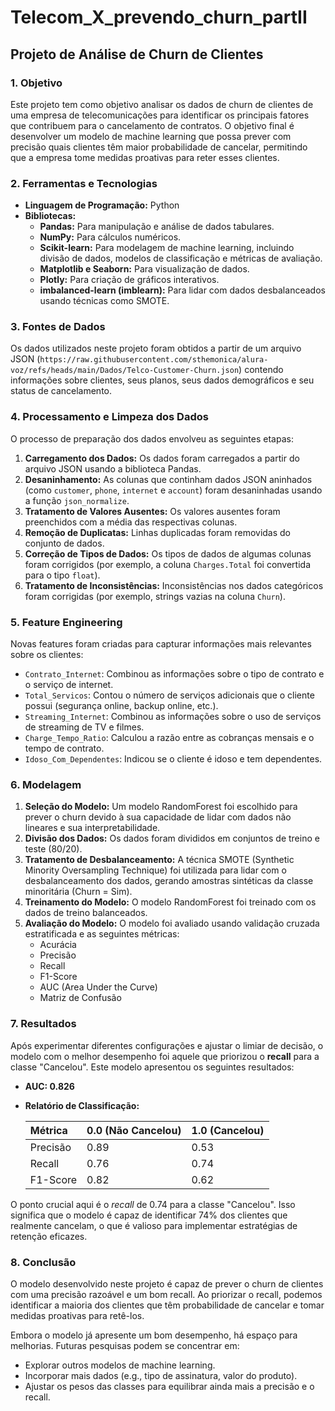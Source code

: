 # Telecom_X_prevendo_churn_partII

## Projeto de Análise de Churn de Clientes

### 1. Objetivo

Este projeto tem como objetivo analisar os dados de churn de clientes de uma empresa de telecomunicações para identificar os principais fatores que contribuem para o cancelamento de contratos. O objetivo final é desenvolver um modelo de machine learning que possa prever com precisão quais clientes têm maior probabilidade de cancelar, permitindo que a empresa tome medidas proativas para reter esses clientes.

### 2. Ferramentas e Tecnologias

*   **Linguagem de Programação:** Python
*   **Bibliotecas:**
    *   **Pandas:** Para manipulação e análise de dados tabulares.
    *   **NumPy:** Para cálculos numéricos.
    *   **Scikit-learn:** Para modelagem de machine learning, incluindo divisão de dados, modelos de classificação e métricas de avaliação.
    *   **Matplotlib e Seaborn:** Para visualização de dados.
    *   **Plotly:** Para criação de gráficos interativos.
    *   **imbalanced-learn (imblearn):** Para lidar com dados desbalanceados usando técnicas como SMOTE.

### 3. Fontes de Dados

Os dados utilizados neste projeto foram obtidos a partir de um arquivo JSON (`https://raw.githubusercontent.com/sthemonica/alura-voz/refs/heads/main/Dados/Telco-Customer-Churn.json`) contendo informações sobre clientes, seus planos, seus dados demográficos e seu status de cancelamento.

### 4. Processamento e Limpeza dos Dados

O processo de preparação dos dados envolveu as seguintes etapas:

1.  **Carregamento dos Dados:** Os dados foram carregados a partir do arquivo JSON usando a biblioteca Pandas.
2.  **Desaninhamento:** As colunas que continham dados JSON aninhados (como `customer`, `phone`, `internet` e `account`) foram desaninhadas usando a função `json_normalize`.
3.  **Tratamento de Valores Ausentes:** Os valores ausentes foram preenchidos com a média das respectivas colunas.
5.  **Remoção de Duplicatas:** Linhas duplicadas foram removidas do conjunto de dados.
6.  **Correção de Tipos de Dados:** Os tipos de dados de algumas colunas foram corrigidos (por exemplo, a coluna `Charges.Total` foi convertida para o tipo `float`).
7.  **Tratamento de Inconsistências:** Inconsistências nos dados categóricos foram corrigidas (por exemplo, strings vazias na coluna `Churn`).

### 5. Feature Engineering

Novas features foram criadas para capturar informações mais relevantes sobre os clientes:

*   `Contrato_Internet`: Combinou as informações sobre o tipo de contrato e o serviço de internet.
*   `Total_Servicos`: Contou o número de serviços adicionais que o cliente possui (segurança online, backup online, etc.).
*   `Streaming_Internet`: Combinou as informações sobre o uso de serviços de streaming de TV e filmes.
*   `Charge_Tempo_Ratio`: Calculou a razão entre as cobranças mensais e o tempo de contrato.
*   `Idoso_Com_Dependentes`: Indicou se o cliente é idoso e tem dependentes.

### 6. Modelagem

1.  **Seleção do Modelo:** Um modelo RandomForest foi escolhido para prever o churn devido à sua capacidade de lidar com dados não lineares e sua interpretabilidade.
2.  **Divisão dos Dados:** Os dados foram divididos em conjuntos de treino e teste (80/20).
3.  **Tratamento de Desbalanceamento:** A técnica SMOTE (Synthetic Minority Oversampling Technique) foi utilizada para lidar com o desbalanceamento dos dados, gerando amostras sintéticas da classe minoritária (Churn = Sim).
4.  **Treinamento do Modelo:** O modelo RandomForest foi treinado com os dados de treino balanceados.
5.  **Avaliação do Modelo:** O modelo foi avaliado usando validação cruzada estratificada e as seguintes métricas:
    *   Acurácia
    *   Precisão
    *   Recall
    *   F1-Score
    *   AUC (Area Under the Curve)
    *   Matriz de Confusão

### 7. Resultados

Após experimentar diferentes configurações e ajustar o limiar de decisão, o modelo com o melhor desempenho foi aquele que priorizou o **recall** para a classe "Cancelou". Este modelo apresentou os seguintes resultados:

*   **AUC: 0.826**
*   **Relatório de Classificação:**

    | Métrica      | 0.0 (Não Cancelou) | 1.0 (Cancelou) |
    | :----------- | :------------------- | :-------------- |
    | Precisão     | 0.89                 | 0.53            |
    | Recall       | 0.76                 | 0.74            |
    | F1-Score     | 0.82                 | 0.62            |

O ponto crucial aqui é o *recall* de 0.74 para a classe "Cancelou". Isso significa que o modelo é capaz de identificar 74% dos clientes que realmente cancelam, o que é valioso para implementar estratégias de retenção eficazes.

### 8. Conclusão

O modelo desenvolvido neste projeto é capaz de prever o churn de clientes com uma precisão razoável e um bom recall. Ao priorizar o recall, podemos identificar a maioria dos clientes que têm probabilidade de cancelar e tomar medidas proativas para retê-los.

Embora o modelo já apresente um bom desempenho, há espaço para melhorias. Futuras pesquisas podem se concentrar em:

*   Explorar outros modelos de machine learning.
*   Incorporar mais dados (e.g., tipo de assinatura, valor do produto).
*   Ajustar os pesos das classes para equilibrar ainda mais a precisão e o recall.


```

